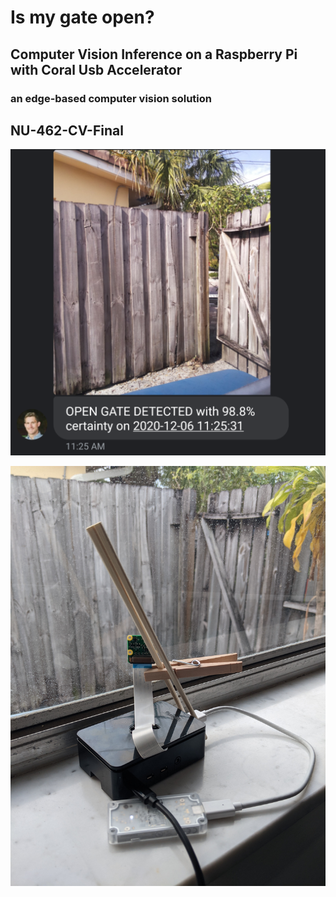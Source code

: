 # Is my gate open?

## Computer Vision Inference on a Raspberry Pi with Coral Usb Accelerator
### an edge-based computer vision solution
## NU-462-CV-Final

<img src="https://github.com/michael-d-kennedy/NU-462-CV-Final/blob/main/5_Final_Output_MMS_Warning.png?raw=true">

![0_Raspberry_Pi_In_Production.jpg](https://github.com/michael-d-kennedy/NU-462-CV-Final/blob/main/0_Raspberry_Pi_In_Production.jpg?raw=true)
